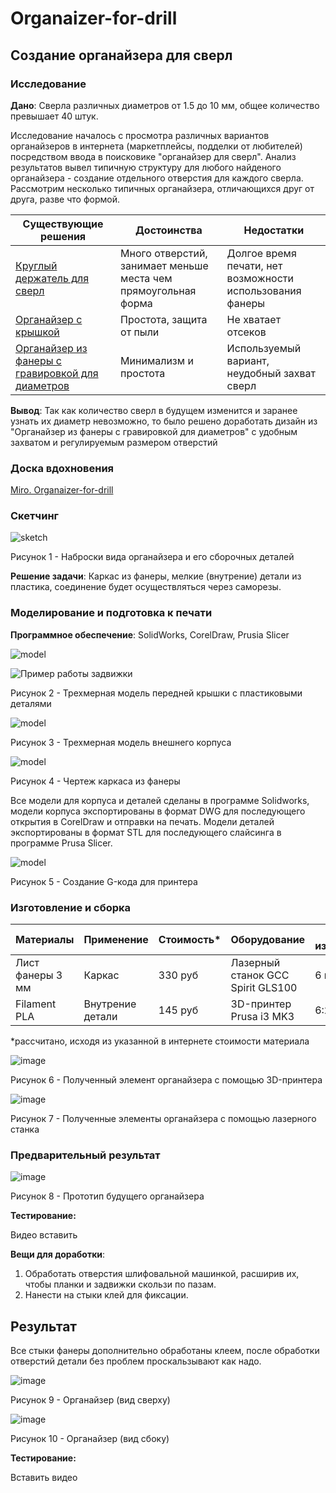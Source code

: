 # Organaizer-for-drill

## Создание органайзера для сверл 

### Исследование

**Дано**: Сверла различных диаметров от 1.5 до 10 мм, общее количество превышает 40 штук.

Исследование началось с просмотра различных вариантов органайзеров в интернета (маркетплейсы, подделки от любителей) посредством ввода в поисковике "органайзер для сверл". Анализ результатов вывел типичную структуру для любого найденого органайзера - создание отдельного отверстия для каждого сверла. Рассмотрим несколько типичных органайзера, отличающихся друг от друга, разве что формой.


| Существующие решения      | Достоинства          | Недостатки |
|---------------------------|----------------------|------------|
|[Круглый держатель для сверл](https://darxton.ru/catalog_item/organayzer-dlya-svyerl-0-13-mm-100-predmetov/)| Много отверстий, занимает меньше места чем прямоугольная форма| Долгое время печати, нет возможности использования фанеры |
|[Органайзер с крышкой](https://aliexpress.ru/item/1005006088691748.html?sku_id=12000035679458737&spm=.search_results.2.7a9a45b48rbVsu)| Простота, защита от пыли | Не хватает отсеков |
|[Органайзер из фанеры с гравировкой для диаметров](https://ishooter.ru/product/organaizer-pod-sverla-10-99-mm-red-force-derevo.html) | Минимализм и простота | Используемый вариант, неудобный захват сверл|

**Вывод**: Так как количество сверл в будущем изменится и заранее узнать их диаметр невозможно, то было решено доработать дизайн из "Органайзер из фанеры с гравировкой для диаметров" с удобным захватом и регулируемым размером отверстий

### Доска вдохновения

[Miro. Organaizer-for-drill](https://miro.com/app/board/uXjVNaxHn4c=/?share_link_id=504908036010)

### Скетчинг

![sketch](Images/Скетч.jpg)

Рисунок 1 - Наброски вида органайзера и его сборочных деталей

**Решение задачи**: Каркас из фанеры, мелкие (внутрение) детали из пластика, соединение будет осуществляться через саморезы.

### Моделирование и подготовка к печати

**Программное обеспечение**: SolidWorks, CorelDraw, Prusia Slicer

![model](Images/Модель1.jpg)

![Пример работы задвижки](https://github.com/Alberyn/Organaizer-for-drill/assets/78211591/0293a8cd-3ae7-4645-95bb-384a51be10df)

Рисунок 2 - Трехмерная модель передней крышки с пластиковыми деталями

![model](Images/Модель2.jpg)

Рисунок 3 - Трехмерная модель внешнего корпуса

![model](Images/Фанера.jpg)

Рисунок 4 - Чертеж каркаса из фанеры

Все модели для корпуса и деталей сделаны в программе Solidworks, модели корпуса экспортированы в формат DWG для последующего открытия в CorelDraw и отправки на печать. Модели деталей экспортированы в формат STL для последующего слайсинга в программе Prusa Slicer.

![model](Images/Слайсингпланка.jpg)

Рисунок 5 - Создание G-кода для принтера

### Изготовление и сборка

| Материалы        | Применение         | Стоимость*        | Оборудование       | Время изготовления | 
|------------------|--------------------|-------------------|--------------------|--------------------|
|Лист фанеры 3 мм  | Каркас | 330 руб | Лазерный станок GCC Spirit GLS100 |6 минут |
|Filament PLA  | Внутрение детали | 145 руб | 3D-принтер Prusa i3 MK3 |6:20 часов |

*рассчитано, исходя из указанной в интернете стоимости материала

![image](Images/Модельнапринтере.jpg)

Рисунок 6 - Полученный элемент органайзера с помощью 3D-принтера

![image](Images/Корпус.jpg)

Рисунок 7 - Полученные элементы органайзера с помощью лазерного станка

### Предварительный результат

![image](Images/Прототип.jpg)

Рисунок 8 - Прототип будущего органайзера

**Тестирование:**

Видео вставить

**Вещи для доработки**:
1. Обработать отверстия шлифовальной машинкой, расширив их, чтобы планки и задвижки скользи по пазам.
2. Нанести на стыки клей для фиксации.


## Результат
Все стыки фанеры дополнительно обработаны клеем, после обработки отверстий детали без проблем проскальзывают как надо.

![image](Images/Модельсверху.jpg)

Рисунок 9 - Органайзер (вид сверху)

![image](Images/Модельсбоку.jpg)

Рисунок 10 - Органайзер (вид сбоку)

**Тестирование:**

Вставить видео
